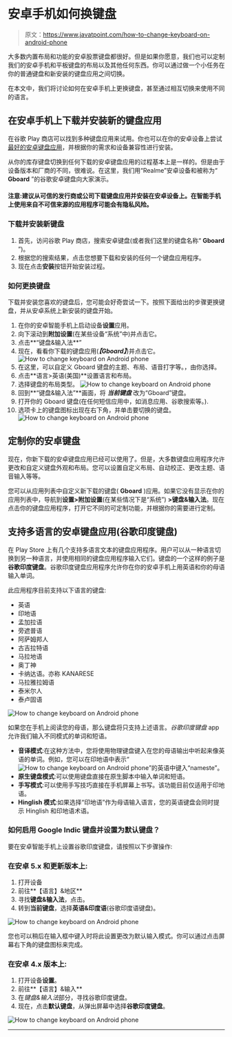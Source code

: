 # 安卓手机如何换键盘

> 原文：<https://www.javatpoint.com/how-to-change-keyboard-on-android-phone>

大多数内置布局和功能的安卓股票键盘都很好。但是如果你愿意，我们也可以定制我们的安卓手机和平板键盘的布局以及其他任何东西。你可以通过做一个小任务在你的普通键盘和新安装的键盘应用之间切换。

在本文中，我们将讨论如何在安卓手机上更换键盘，甚至通过相互切换来使用不同的语言。

## 在安卓手机上下载并安装新的键盘应用

在谷歌 Play 商店可以找到多种键盘应用来试用。你也可以在你的安卓设备上尝试[最好的安卓键盘应用](https://www.javatpoint.com/best-keyboard-for-android)，并根据你的需求和设备兼容性进行安装。

从你的库存键盘切换到任何下载的安卓键盘应用的过程基本上是一样的。但是由于设备版本和厂商的不同，很难说。在这里，我们用“Realme”安卓设备和被称为“ **Gboard** ”的谷歌安卓键盘向大家演示。

#### 注意:建议从可信的发行商或公司下载键盘应用并安装在安卓设备上。在智能手机上使用来自不可信来源的应用程序可能会有隐私风险。

### 下载并安装新键盘

1.  首先，访问谷歌 Play 商店，搜索安卓键盘(或者我们这里的键盘名称“ **Gboard** ”)。
2.  根据您的搜索结果，点击您想要下载和安装的任何一个键盘应用程序。
3.  现在点击**安装**按钮开始安装过程。

### 如何更换键盘

下载并安装您喜欢的键盘后，您可能会好奇尝试一下。按照下面给出的步骤更换键盘，并从安卓系统上新安装的键盘开始。

1.  在你的安卓智能手机上启动设备**设置**应用。
2.  向下滚动到**附加设置**(在某些设备“系统”中)并点击它。
3.  点击**“键盘&输入法**”
4.  现在，看看你下载的键盘应用(***【Gboard】***)并点击它。
    ![How to change keyboard on Android phone](img/158fe48bbd6f4b4253e8b3617890a609.png)
5.  在这里，可以自定义 Gboard 键盘的主题、布局、语音打字等。，由你选择。
6.  点击**语言>英语(美国)**设置语言和布局。
7.  选择键盘的布局类型。
    ![How to change keyboard on Android phone](img/b1cf7ceb77e77581d334f5251fa44e14.png)
8.  回到**“键盘&输入法”**画面，将 ***当前键盘*** 改为“Gboard”键盘。
9.  打开你的 Gboard 键盘(在任何短信应用中，如消息应用、谷歌搜索等。).
10.  选项卡上的键盘图标出现在右下角，并单击要切换的键盘。
    ![How to change keyboard on Android phone](img/9d4ba0bbdfcd350512a88e175674a5e7.png)

## 定制你的安卓键盘

现在，你新下载的安卓键盘应用已经可以使用了。但是，大多数键盘应用程序允许更改和自定义键盘外观和布局。您可以设置自定义布局、自动校正、更改主题、语音输入等等。

您可以从应用列表中自定义新下载的键盘( **Gboard** )应用。如果它没有显示在你的应用列表中，导航到**设置>附加设置**(在某些情况下是“系统”) **>键盘&输入法**。现在点击你的键盘应用程序，打开它不同的可定制功能，并根据你的需要进行定制。

## 支持多语言的安卓键盘应用(谷歌印度键盘)

在 Play Store 上有几个支持多语言文本的键盘应用程序。用户可以从一种语言切换到另一种语言，并使用相同的键盘应用程序输入它们。键盘的一个这样的例子是**谷歌印度键盘**。谷歌印度键盘应用程序允许你在你的安卓手机上用英语和你的母语输入单词。

此应用程序目前支持以下语言的键盘:

*   英语
*   印地语
*   孟加拉语
*   旁遮普语
*   阿萨姆邦人
*   古吉拉特语
*   马拉地语
*   奥丁神
*   卡纳达语。亦称 KANARESE
*   马拉雅拉姆语
*   泰米尔人
*   泰卢固语

![How to change keyboard on Android phone](img/ac8ba07e8586f648be1be51461183101.png)

如果您在手机上阅读您的母语，那么键盘将只支持上述语言。*谷歌印度键盘* app 允许我们输入不同模式的单词和短语。

*   **音译模式**:在这种方法中，您将使用物理键盘键入在您的母语输出中听起来像英语的单词。例如，您可以在印地语中表示“![How to change keyboard on Android phone](img/4dedc849512800f0417cf109a2ee97a8.png)”的英语中键入“nameste”。
*   **原生键盘模式**:可以使用键盘直接在原生脚本中输入单词和短语。
*   **手写模式**:可以使用手写技巧直接在手机屏幕上书写。该功能目前仅适用于印地语。
*   **Hinglish 模式**:如果选择“印地语”作为母语输入语言，您的英语键盘会同时提示 Hinglish 和印地语术语。

### 如何启用 Google Indic 键盘并设置为默认键盘？

要在安卓智能手机上设置谷歌印度键盘，请按照以下步骤操作:

### 在安卓 5.x 和更新版本上:

1.  打开设备
2.  前往**【语言】&地区**
3.  寻找**键盘&输入法**，点击。
4.  转到**当前键盘**，选择**英语&印度语**(谷歌印度语键盘)。

![How to change keyboard on Android phone](img/d2deb1d8f8df2b9c9f75c89846135f9a.png)

您也可以稍后在输入框中键入时将此设置更改为默认输入模式。你可以通过点击屏幕右下角的键盘图标来完成。

### 在安卓 4.x 版本上:

1.  打开设备**设置**。
2.  前往**【语言】&输入**
3.  在*键盘&输入法*部分，寻找谷歌印度键盘。
4.  现在，点击**默认键盘**，从弹出屏幕中选择**谷歌印度键盘**。

![How to change keyboard on Android phone](img/f5c84d3bf0e645aecd976e572e0d922b.png)

* * *